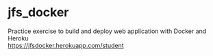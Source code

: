 # jfs_docker
Practice exercise to build and deploy web application with Docker and Heroku <br/>
https://jfsdocker.herokuapp.com/student
